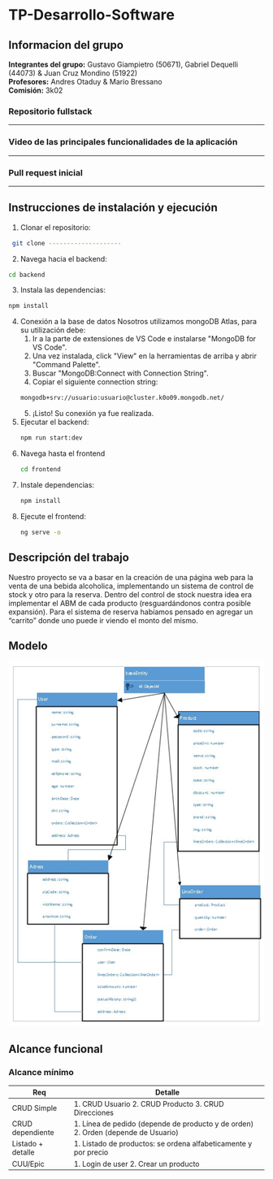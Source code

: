 # TP-Desarrollo-Software
## Informacion del grupo
**Integrantes del grupo:** Gustavo Giampietro (50671), Gabriel Dequelli (44073) & Juan Cruz Mondino (51922)  
**Profesores:** Andres Otaduy & Mario Bressano  
**Comisión:** 3k02  

### Repositorio fullstack
-----

### Video de las principales funcionalidades de la aplicación
-----

### Pull request inicial
-----

## Instrucciones de instalación y ejecución
1. Clonar el repositorio:
 ```sh
  git clone --------------------
 ```
2. Navega hacia el backend:
  ```sh
  cd backend
  ```
3. Instala las dependencias:
  ```sh
  npm install
  ```
4. Conexión a la base de datos
Nosotros utilizamos mongoDB Atlas, para su utilización debe:
   1. Ir a la parte de extensiones de VS Code e instalarse "MongoDB for VS Code".
   2. Una vez instalada, click "View" en la herramientas de arriba y abrir "Command Palette".
   3. Buscar "MongoDB:Connect with Connection String".
   4. Copiar el siguiente connection string:
   ```sh
   mongodb+srv://usuario:usuario@cluster.k0o09.mongodb.net/
   ```
   5. ¡Listo! Su conexión ya fue realizada.
5. Ejecutar el backend:
   ```sh
   npm run start:dev
   ```
6. Navega hasta el frontend
   ```sh
   cd frontend
   ```
7. Instale dependencias:
   ```sh
   npm install
   ```
8. Ejecute el frontend:
   ```sh
   ng serve -o
   ```
## Descripción del trabajo
Nuestro proyecto se va a basar en la creación de una página web para la venta de una bebida alcoholica, implementando un sistema de control de stock y otro para la reserva. Dentro del control de stock nuestra idea era implementar el ABM de cada producto (resguardándonos contra posible expansión). Para el sistema de reserva habíamos pensado en agregar un “carrito” donde uno puede ir viendo el monto del mismo.

## Modelo
![Modelo de dominio](./Estructura-de-negocio/Modelo%20de%20dominio.jpg)

## Alcance funcional
### Alcance mínimo
| Req | Detalle |
|--------------|--------------|
| CRUD Simple | 1. CRUD Usuario 2. CRUD Producto 3. CRUD Direcciones|
| CRUD dependiente| 1. Línea de pedido (depende de producto y de orden)  2. Orden (depende de Usuario)|
| Listado + detalle| 1. Listado de productos:  se ordena alfabeticamente y por precio |
| CUU/Epic | 1. Login de user  2. Crear un producto |
